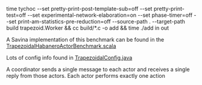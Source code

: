 time tychoc  --set pretty-print-post-template-sub=off --set pretty-print-test=off  --set experimental-network-elaboration=on --set phase-timer=off --set print-am-statistics-pre-reduction=off  --source-path . --target-path build trapezoid.Worker && cc build/*.c -o add && time ./add in out


A Savina implementation of this benchmark can be found in the [TrapezoidalHabaneroActorBenchmark.scala](https://github.com/shamsimam/savina/blob/master/src/main/scala/edu/rice/habanero/benchmarks/trapezoid/TrapezoidalHabaneroActorBenchmark.scala)

Lots of config info found in [TrapezoidalConfig.java](https://github.com/shamsimam/savina/blob/master/src/main/java/edu/rice/habanero/benchmarks/trapezoid/TrapezoidalConfig.java)

A coordinator sends a single message to each actor and receives a single reply from those actors. Each actor performs exactly one action